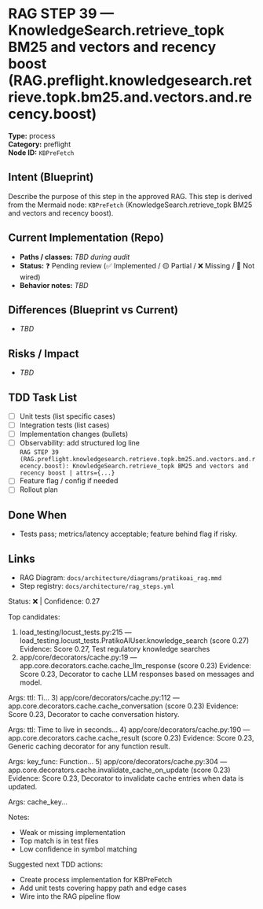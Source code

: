 # RAG STEP 39 — KnowledgeSearch.retrieve_topk BM25 and vectors and recency boost (RAG.preflight.knowledgesearch.retrieve.topk.bm25.and.vectors.and.recency.boost)

**Type:** process  
**Category:** preflight  
**Node ID:** `KBPreFetch`

## Intent (Blueprint)
Describe the purpose of this step in the approved RAG. This step is derived from the Mermaid node: `KBPreFetch` (KnowledgeSearch.retrieve_topk BM25 and vectors and recency boost).

## Current Implementation (Repo)
- **Paths / classes:** _TBD during audit_
- **Status:** ❓ Pending review (✅ Implemented / 🟡 Partial / ❌ Missing / 🔌 Not wired)
- **Behavior notes:** _TBD_

## Differences (Blueprint vs Current)
- _TBD_

## Risks / Impact
- _TBD_

## TDD Task List
- [ ] Unit tests (list specific cases)
- [ ] Integration tests (list cases)
- [ ] Implementation changes (bullets)
- [ ] Observability: add structured log line  
  `RAG STEP 39 (RAG.preflight.knowledgesearch.retrieve.topk.bm25.and.vectors.and.recency.boost): KnowledgeSearch.retrieve_topk BM25 and vectors and recency boost | attrs={...}`
- [ ] Feature flag / config if needed
- [ ] Rollout plan

## Done When
- Tests pass; metrics/latency acceptable; feature behind flag if risky.

## Links
- RAG Diagram: `docs/architecture/diagrams/pratikoai_rag.mmd`
- Step registry: `docs/architecture/rag_steps.yml`


<!-- AUTO-AUDIT:BEGIN -->
Status: ❌  |  Confidence: 0.27

Top candidates:
1) load_testing/locust_tests.py:215 — load_testing.locust_tests.PratikoAIUser.knowledge_search (score 0.27)
   Evidence: Score 0.27, Test regulatory knowledge searches
2) app/core/decorators/cache.py:19 — app.core.decorators.cache.cache_llm_response (score 0.23)
   Evidence: Score 0.23, Decorator to cache LLM responses based on messages and model.

Args:
    ttl: Ti...
3) app/core/decorators/cache.py:112 — app.core.decorators.cache.cache_conversation (score 0.23)
   Evidence: Score 0.23, Decorator to cache conversation history.

Args:
    ttl: Time to live in seconds...
4) app/core/decorators/cache.py:190 — app.core.decorators.cache.cache_result (score 0.23)
   Evidence: Score 0.23, Generic caching decorator for any function result.

Args:
    key_func: Function...
5) app/core/decorators/cache.py:304 — app.core.decorators.cache.invalidate_cache_on_update (score 0.23)
   Evidence: Score 0.23, Decorator to invalidate cache entries when data is updated.

Args:
    cache_key...

Notes:
- Weak or missing implementation
- Top match is in test files
- Low confidence in symbol matching

Suggested next TDD actions:
- Create process implementation for KBPreFetch
- Add unit tests covering happy path and edge cases
- Wire into the RAG pipeline flow
<!-- AUTO-AUDIT:END -->